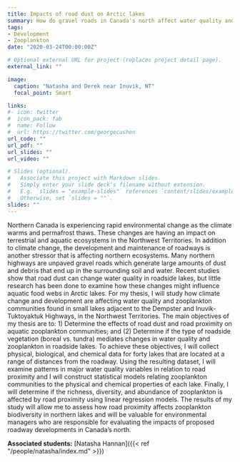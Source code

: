 ```yaml
---
title: Impacts of road dust on Arctic lakes
summary: How do gravel roads in Canada's north affect water quality and zooplankton in small lakes?
tags:
- Development
- Zooplankton
date: "2020-03-24T00:00:00Z"

# Optional external URL for project (replaces project detail page).
external_link: ""

image:
  caption: "Natasha and Derek near Inuvik, NT"
  focal_point: Smart

links:
#- icon: twitter
#  icon_pack: fab
#  name: Follow
#  url: https://twitter.com/georgecushen
url_code: ""
url_pdf: ""
url_slides: ""
url_video: ""

# Slides (optional).
#   Associate this project with Markdown slides.
#   Simply enter your slide deck's filename without extension.
#   E.g. `slides = "example-slides"` references `content/slides/example-slides.md`.
#   Otherwise, set `slides = ""`.
slides: ""
---
```


Northern Canada is experiencing rapid environmental change as the climate warms and permafrost thaws. These changes are having an impact on terrestrial and aquatic ecosystems in the Northwest Territories. In addition to climate change, the development and maintenance of roadways is another stressor that is affecting northern ecosystems. Many northern highways are unpaved gravel roads which generate large amounts of dust and debris that end up in the surrounding soil and water. Recent studies show that road dust can change water quality in roadside lakes, but little research has been done to examine how these changes might influence aquatic food webs in Arctic lakes. For my thesis, I will study how climate change and development are affecting water quality and zooplankton communities found in small lakes adjacent to the Dempster and Inuvik-Tuktoyaktuk Highways, in the Northwest Territories. The main objectives of my thesis are to: 1) Determine the effects of road dust and road proximity on aquatic zooplankton communities; and (2) Determine if the type of roadside vegetation (boreal vs. tundra) mediates changes in water quality and zooplankton in roadside lakes. To achieve these objectives, I will collect physical, biological, and chemical data for forty lakes that are located at a range of distances from the roadway. Using the resulting dataset, I will examine patterns in major water quality variables in relation to road proximity and I will construct statistical models relating zooplankton communities to the physical and chemical properties of each lake. Finally, I will determine if the richness, diversity, and abundance of zooplankton is affected by road proximity using linear regression models. The results of my study will allow me to assess how road proximity affects zooplankton biodiversity in northern lakes and will be valuable for environmental managers who are responsible for evaluating the impacts of proposed roadway developments in Canada’s north.

**Associated students:** [Natasha Hannan]({{< ref "/people/natasha/index.md" >}})
